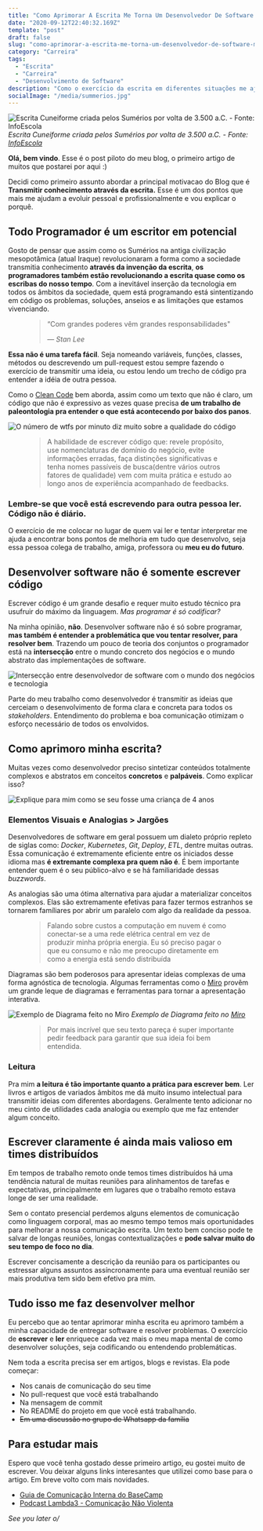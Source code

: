 ```yaml
---
title: "Como Aprimorar A Escrita Me Torna Um Desenvolvedor De Software Melhor"
date: "2020-09-12T22:40:32.169Z"
template: "post"
draft: false
slug: "como-aprimorar-a-escrita-me-torna-um-desenvolvedor-de-software-melhor"
category: "Carreira"
tags:
  - "Escrita"
  - "Carreira"
  - "Desenvolvimento de Software"
description: "Como o exercício da escrita em diferentes situações me ajuda a entregar software com mais qualidade."
socialImage: "/media/summerios.jpg"
---
```


![Escrita Cuneiforme criada pelos Sumérios por volta de 3.500 a.C. - Fonte: InfoEscola](/media/summerios.jpg)
*Escrita Cuneiforme criada pelos Sumérios por volta de 3.500 a.C. - Fonte: [InfoEscola](https://www.infoescola.com/historia/sumerios/)*

**Olá, bem vindo**. Esse é o post piloto do meu blog, o primeiro artigo de muitos que postarei por aqui :)

Decidi como primeiro assunto abordar a principal motivacao do Blog que é **Transmitir conhecimento através da escrita.**  Esse é um dos pontos que mais me ajudam a evoluir pessoal e profissionalmente e vou explicar o porquê.

## Todo Programador é um escritor em potencial

Gosto de pensar que assim como os Sumérios na antiga civilização mesopotâmica (atual Iraque) revolucionaram a forma como a sociedade transmitia conhecimento **através da invenção da escrita**, **os programadores também estão revolucionando a escrita quase como os escribas do nosso tempo**. Com a inevitável inserção da tecnologia em todos os âmbitos da sociedade, quem está programando está sintentizando em código os problemas, soluções, anseios e as limitações que estamos vivenciando.

<figure>
	<blockquote>
		<p>“Com grandes poderes vêm grandes responsabilidades"</p>
		<footer>
			<cite>— Stan Lee</cite>
		</footer>
	</blockquote>
</figure>

**Essa não é uma tarefa fácil**. Seja nomeando variáveis, funções, classes, métodos ou descrevendo um pull-request estou sempre fazendo o exercício de transmitir uma ideia, ou estou lendo um trecho de código pra entender a idéia de outra pessoa. 

Como o [Clean Code](https://www.amazon.com.br/Clean-Code-Handbook-Software-Craftsmanship-ebook/dp/B001GSTOAM/ref=asc_df_B001GSTOAM/?tag=googleshopp00-20&linkCode=df0&hvadid=379765265654&hvpos=&hvnetw=g&hvrand=2551010271922584819&hvpone=&hvptwo=&hvqmt=&hvdev=c&hvdvcmdl=&hvlocint=&hvlocphy=1001773&hvtargid=pla-406130706465&psc=1) bem aborda, assim como um texto que não é claro, um código que não é expressivo as vezes quase precisa **de um trabalho de paleontologia pra entender o que está acontecendo por baixo dos panos**.

![O número de wtfs por minuto diz muito sobre a qualidade do código](/media/wtfm.jpg)

<figure>
	<blockquote>
		<p>A habilidade de escrever código que: revele propósito, use nomenclaturas de domínio do negócio, evite informações erradas, faça distinções significativas e tenha nomes passíveis de busca(dentre vários outros fatores de qualidade) vem com muita prática e estudo ao longo anos de experiência acompanhado de feedbacks.</p>
	</blockquote>
</figure>

### Lembre-se que você está escrevendo para outra pessoa ler. Código não é diário.

O exercício de me colocar no lugar de quem vai ler e tentar interpretar me ajuda a encontrar bons pontos de melhoria em tudo que desenvolvo, seja essa pessoa colega de trabalho, amiga, professora ou **meu eu do futuro**.

## Desenvolver software não é somente escrever código

Escrever código é um grande desafio e requer muito estudo técnico pra usufruir do máximo da linguagem. *Mas programar é só codificar?*

Na minha opinião, **não**. Desenvolver software não é só sobre programar, **mas também é entender a problemática que vou tentar resolver, para resolver bem**. Trazendo um pouco de teoria dos conjuntos o programador está na **intersecção** entre o mundo concreto dos negócios e o mundo abstrato das implementações de software.

![Intersecção entre desenvolvedor de software com o mundo dos negócios e tecnologia](/media/developer-intersection.png)

Parte do meu trabalho como desenvolvedor é transmitir as ideias que cerceiam o desenvolvimento de forma clara e concreta para todos os *stakeholders*. Entendimento do problema e boa comunicação otimizam o esforço necessário de todos os envolvidos.

## Como aprimoro minha escrita?

Muitas vezes como desenvolvedor preciso sintetizar conteúdos totalmente complexos e abstratos em conceitos **concretos** e **palpáveis**. Como explicar isso?

![Explique para mim como se seu fosse uma criança de 4 anos](https://media.giphy.com/media/nuuS1IlKqd2dq/giphy.gif)

### Elementos Visuais e Analogias > Jargões

Desenvolvedores de software em geral possuem um dialeto próprio repleto de siglas como: *Docker*, *Kubernetes*, *Git*, *Deploy*, *ETL*, dentre muitas outras. Essa comunicação é extremamente eficiente entre os iniciados desse idioma mas **é extremante complexa pra quem não é**. É bem importante entender quem é o seu público-alvo e se há familiaridade dessas *buzzwords*.

As analogias são uma ótima alternativa para ajudar a materializar conceitos complexos. Elas são extremamente efetivas para fazer termos estranhos se tornarem famíliares por abrir um paralelo com algo da realidade da pessoa. 

<figure>
	<blockquote>
		<p>Falando sobre custos a computação em nuvem é como conectar-se a uma rede elétrica central em vez de produzir minha própria energia. Eu só preciso pagar o que eu consumo e não me preocupo diretamente em como a energia está sendo distribuída</p>
	</blockquote>
</figure>

Diagramas são bem poderosos para apresentar ideias complexas de uma forma agnóstica de tecnologia. Algumas ferramentas como o [Miro](https://miro.com/) provêm um grande leque de diagramas e ferramentas para tornar a apresentação interativa.

![Exemplo de Diagrama feito no Miro](/media/flow.png)
*Exemplo de Diagrama feito no [Miro](https://miro.com)*

<figure>
	<blockquote>
		<p>Por mais incrível que seu texto pareça é super importante pedir feedback para garantir que sua ideia foi bem entendida.</p>
	</blockquote>
</figure>

### Leitura

Pra mim **a leitura é tão importante quanto a prática para escrever bem**. Ler livros e artigos de variados âmbitos me dá muito insumo intelectual para transmitir ideias com diferentes abordagens. Geralmente tento adicionar no meu cinto de utilidades cada analogia ou exemplo que me faz entender algum conceito.

## Escrever claramente é ainda mais valioso em times distribuídos

Em tempos de trabalho remoto onde temos times distribuídos há uma tendência natural de muitas reuniões para alinhamentos de tarefas e expectativas, principalmente em lugares que o trabalho remoto estava longe de ser uma realidade.

Sem o contato presencial perdemos alguns elementos de comunicação como linguagem corporal, mas ao mesmo tempo temos mais oportunidades para melhorar a nossa comunicação escrita. Um texto bem conciso pode te salvar de longas reuniões, longas contextualizações e **pode salvar muito do seu tempo de foco no dia**.

Escrever concisamente a descrição da reunião para os participantes ou estressar alguns assuntos assíncronamente para uma eventual reunião ser mais produtiva tem sido bem efetivo pra mim.

## Tudo isso me faz desenvolver melhor

Eu percebo que ao tentar aprimorar minha escrita eu aprimoro também a minha capacidade de entregar software e resolver problemas. O exercício de **escrever** e **ler** enriquece cada vez mais o meu mapa mental de como desenvolver soluções, seja codificando ou entendendo problemáticas. 

Nem toda a escrita precisa ser em artigos, blogs e revistas. Ela pode começar:
* Nos canais de comunicação do seu time
* No pull-request que você está trabalhando 
* Na mensagem de commit 
* No README do projeto em que você está trabalhando.
* ~~Em uma discussão no grupo de Whatsapp da família~~

## Para estudar mais

Espero que você tenha gostado desse primeiro artigo, eu gostei muito de escrever. Vou deixar alguns links interesantes que utilizei como base para o artigo. Em breve volto com mais novidades.

* [Guia de Comunicação Interna do BaseCamp](https://basecamp.com/guides/how-we-communicate)
* [Podcast Lambda3 - Comunicação Não Violenta](https://www.lambda3.com.br/2017/02/podcast-31-comunicacao-nao-violenta/)


*See you later o/*
